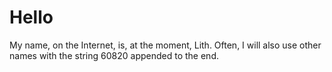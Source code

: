 # Hello
My name, on the Internet, is, at the moment, Lith. Often, I will also use other names with the string 60820 appended to the end.
